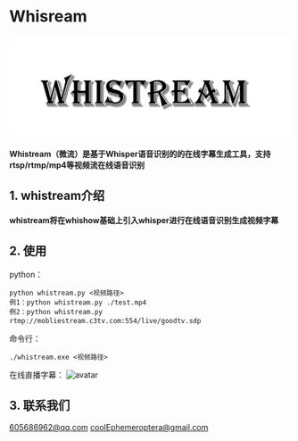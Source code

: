 # Whisream
![avatar](img/img1.png)

#### Whistream（微流）是基于Whisper语音识别的的在线字幕生成工具，支持rtsp/rtmp/mp4等视频流在线语音识别

## 1. whistream介绍

#### whistream将在whishow基础上引入whisper进行在线语音识别生成视频字幕


## 2. 使用

python：

    python whistream.py <视频路径>
    例1：python whistream.py ./test.mp4
    例2：python whistream.py rtmp://mobliestream.c3tv.com:554/live/goodtv.sdp

命令行：

    ./whistream.exe <视频路径>

在线直播字幕：
![avatar](img/img2.gif)

## 3. 联系我们
605686962@qq.com
coolEphemeroptera@gmail.com


